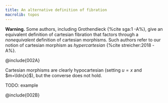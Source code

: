 ```yaml
---
title: An alternative definition of fibration
macrolib: topos
---
```


**Warning.** Some authors, including Grothendieck {%cite sga:1 -A%}, give an
equivalent definition of cartesian fibration that factors through a
*nonequivalent* definition of cartesian morphisms. Such authors refer to our
notion of cartesian morphism as *hypercartesian* {%cite streicher:2018 -A%}.

@include{002A}

Cartesian morphisms are clearly hypocartesian (setting $u=x$ and $m=\Idn{x}$),
but the converse does not hold.

TODO: example

@include{002B}
